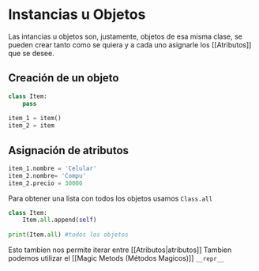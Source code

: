 # Instancias u Objetos
Las intancias u objetos son, justamente, objetos de esa misma clase, se pueden crear tanto como se quiera y a cada uno asignarle los [[Atributos]] que se desee.

## Creación de un objeto
```py
class Item:
	pass
	
item_1 = item()
item_2 = item
```

## Asignación de atributos
```py
item_1.nombre = 'Celular'
item_2.nombre= 'Compu'
item_2.precio = 30000
```

Para obtener una lista con todos los objetos usamos `Class.all`
```py
class Item:
	Item.all.append(self)
	
print(Item.all) #todos los objetos
```
Esto tambien nos permite iterar entre [[Atributos|atributos]]
Tambien podemos utilizar el [[Magic Metods (Métodos Magicos)]] `__repr__`

